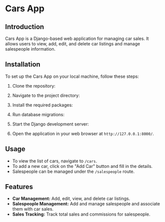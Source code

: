 # Cars App

## Introduction
Cars App is a Django-based web application for managing car sales. It allows users to view, add, edit, and delete car listings and manage salespeople information.

## Installation
To set up the Cars App on your local machine, follow these steps:

1. Clone the repository:



2. Navigate to the project directory:


3. Install the required packages:


4. Run database migrations:



5. Start the Django development server:



6. Open the application in your web browser at `http://127.0.0.1:8000/`.

## Usage
- To view the list of cars, navigate to `/cars`.
- To add a new car, click on the "Add Car" button and fill in the details.
- Salespeople can be managed under the `/salespeople` route.

## Features
- **Car Management:** Add, edit, view, and delete car listings.
- **Salespeople Management:** Add and manage salespeople and associate them with car sales.
- **Sales Tracking:** Track total sales and commissions for salespeople.


